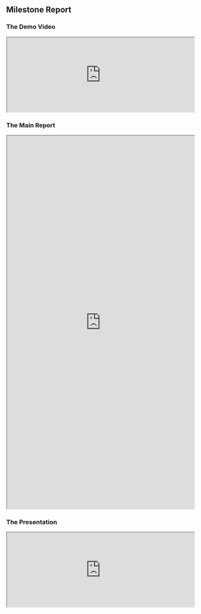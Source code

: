 ## Milestone Report

### The Demo Video
<iframe src="https://drive.google.com/file/d/1YInP-B_s7MQDi8fbeLF9SdcVYu9kq20a/view?usp=sharing" width="100%" height="200px">
    </iframe>


### The Main Report
<iframe src="https://drive.google.com/file/d/1Q_YoM8MW1fJYFkMWP0TB4PBbvrPeEYvg/view?usp=sharing" width="100%" height="1000px">
    </iframe>


### The Presentation
<iframe src="https://docs.google.com/presentation/d/1OjoUBcsg9ln3Vxd3a08TCfK0Wz2voWtjMuQAXZXEoIA/edit?usp=sharing" width="100%" height="200px">
    </iframe>